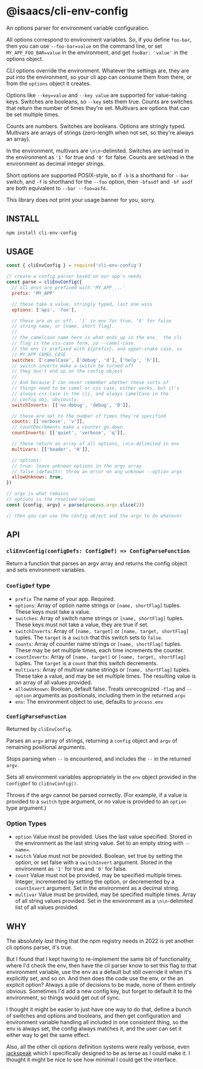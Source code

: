# @isaacs/cli-env-config

An options parser for environment variable configuration.

All options correspond to environment variables. So, if you
define `foo-bar`, then you can use `--foo-bar=value` on the
command line, or set `MY_APP_FOO_BAR=value` in the environment,
and get `fooBar: 'value'` in the options object.

CLI options override the environment. Whatever the settings are,
they are put into the environment, so your cli app can consume
them from there, or from the `options` object it creates.

Options like `--key=value` and `--key value` are supported for
value-taking keys. Switches are booleans, so `--key` sets them
true. Counts are switches that return the number of times
they're set. Multivars are options that can be set multiple
times.

Counts are numbers. Switches are booleans. Options are stringly
typed. Multivars are arrays of strings (zero-length
when not set, so they're always an array).

In the environment, multivars are `\n\n`-delimited. Switches are
set/read in the environment as `'1'` for true and `'0'` for
false. Counts are set/read in the environment as decimal
integer strings.

Short options are supported POSIX-style, so if `-b` is a
shorthand for `--bar` switch, and `-f` is shorthand for the
`--foo` option, then `-bfasdf` and `-bf asdf` are both equivalent
to `--bar --foo=asfd`.

This library does not print your usage banner for you, sorry.

## INSTALL

```bash
npm install cli-env-config
```

## USAGE

```js
const { cliEnvConfig } = require('cli-env-config')

// create a config parser based on our app's needs
const parse = cliEnvConfig({
  // all envs are prefixed with 'MY_APP_...'
  prefix: 'MY_APP'

  // these take a value, stringly typed, last one wins
  options: ['api', 'foo'],

  // these are on or off.  '1' in env for true, '0' for false
  // string name, or [name, short flag].
  //
  // the camelcase name here is what ends up in the env.  the cli
  // flag is the css-case form, so --camel-case.
  // the env is prefixed with ${prefix}, and upper-snake case, so
  // MY_APP_CAMEL_CASE
  switches: ['camelCase', ['debug', 'd'], ['help', 'h']],
  // switch inverts make a switch be turned off
  // they don't end up on the config object
  //
  // And because I can never remember whether these sorts of
  // things need to be camel or css case, either works, but it's
  // always css-case in the cli, and always camelCase in the
  // config obj, obviously.
  switchInverts: [['no-debug', 'debug', 'D']],

  // these are set to the number of times they're specified
  counts: [['verbose', 'v']],
  // countDecrements make a counter go down
  countInverts: [['quiet', 'verbose', 'q']],

  // these return an array of all options, \n\n-delimited in env
  multivars: [['header', 'H']],

  // options:
  // true: leave unknown options in the argv array
  // false (default): throw an error on any unknown --option args
  allowUnknown: true,
})

// argv is what remains
// options is the resolved values
const {config, argv} = parse(process.argv.slice(2))

// then you can use the config object and the argv to do whatever
```

## API

### `cliEnvConfig(configDefs: ConfigDef) => ConfigParseFunction`

Return a function that parses an argv array and returns the
config object and sets environment variables.

### `ConfigDef` type

* `prefix` The name of your app.  Required.
* `options`: Array of option name strings or `[name, shortFlag]`
  tuples.  These keys must take a value.
* `switches`: Array of switch name strings or `[name, shortFlag]`
  tuples.  These keys must not take a value, they are true if
  set.
* `switchInverts`: Array of `[name, target]` or `[name, target,
  shortFlag]` tuples.  The `target` is a `switch` that this
  switch sets to `false`.
* `counts`: Array of counter name strings or `[name, shortFlag]`
  tuples.  These may be set multiple times, each time increments
  the counter.
* `countInverts`: Array of `[name, target]` or `[name, target,
  shortFlag]` tuples.  The `target` is a `count` that this switch
  decrements.
* `multivars`: Array of multivar name strings or `[name,
  shortFlag]` tuples.  These take a value, and may be set
  multiple times.  The resulting value is an array of all values
  provided.
* `allowUnknown`: Boolean, default false.  Treats unrecognized
  `-flag` and `--option` arguments as positionals, including them
  in the returned `argv`
* `env`: The environment object to use, defaults to `process.env`

### `ConfigParseFunction`

Returned by `cliEnvConfig`.

Parses an `argv` array of strings, returning a `config` object
and `argv` of remaining positional arguments.

Stops parsing when `--` is encountered, and includes the `--` in
the returned `argv`.

Sets all environment variables appropriately in the `env` object
provided in the `ConfigDef` to `cliEnvConfig()`.

Throws if the argv cannot be parsed correctly.  (For example, if
a value is provided to a `switch` type argument, or no value is
provided to an `option` type argument.)

### Option Types

* `option` Value must be provided.  Uses the last value
  specified.  Stored in the environment as the last string value.
  Set to an empty string with `--name=`.
* `switch` Value must not be provided.  Boolean, set true by
  setting the option, or set false with a `switchInvert`
  argument.  Stored in the environment as `'1'` for true and
  `'0'` for false.
* `count` Value must not be provided, may be specified multiple
  times.  Integer, incremented by setting the option, or
  decremented by a `countInvert` argument.  Set in the
  environment as a decimal string.
* `multivar` Value must be provided, may be specified multiple
  times.  Array of all string values provided.  Set in the
  environment as a `\n\n`-delimited list of all values provided.

## WHY

The absolutely _last_ thing that the npm registry needs in 2022
is yet another cli options parser, it's true.

But I found that I kept having to re-implement the same bit of
functionality, where I'd check the env, then have the cli parser
know to set this flag to that environment variable, use the env
as a default but still override it when it's explicitly set, and
so on. And then does the code use the env, or the an explicit
option? Always a pile of decisions to be made, none of them
entirely obvious. Sometimes I'd add a new config key, but forget
to default it to the environment, so things would get out of sync.

I thought it might be easier to just have one way to do that,
define a bunch of switches and options and booleans, and then get
configuration and environment variable handling all included in
one consistent thing, so the env is always set, the config always
matches it, and the user can set it either way to get the same
effect.

Also, all the other cli options definition systems were really
verbose, even [jackspeak](http://npm.im/jackspeak) which I
specifically designed to be as terse as I could make it. I
thought it might be nice to see how minimal I could get the
interface.
